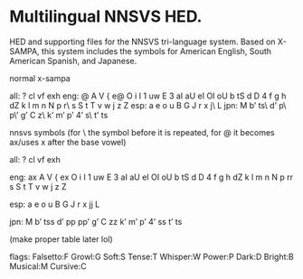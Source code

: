 # Multilingual NNSVS HED.
HED and supporting files for the NNSVS tri-language system.
Based on X-SAMPA, this system includes the symbols for American English, South American Spanish, and Japanese.

normal x-sampa

all:  ? cl vf exh 
eng:  @ A V { e@ O i I 1 uw E 3 aI aU eI OI oU
      b tS d D 4 f g h dZ k l m n N p r\ s S t T v w j z Z
esp:  a e o u
      B G J r x j\ L
jpn:  M
      b’ ts\ d’ p\ p\’ g’ C z\ k’ m’ p’ 4’ s\ t’ ts 

nnsvs symbols (for \ the symbol before it is repeated, for @ it becomes ax/uses x after the base vowel)

all:  ? cl vf exh 

eng:  ax A V { ex O i I 1 uw E 3 aI aU eI OI oU
      b tS d D 4 f g h dZ k l m n N p rr s S t T v w j z Z

esp:  a e o u
      B G J r x jj L
      
jpn:  M
      b’ tss d’ pp pp’ g’ C zz k’ m’ p’ 4’ ss t’ ts 

(make proper table later lol)

flags:  Falsetto:F Growl:G Soft:S Tense:T Whisper:W Power:P Dark:D Bright:B Musical:M Cursive:C
